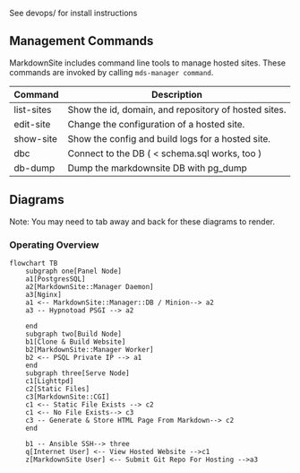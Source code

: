 See devops/ for install instructions


## Management Commands

MarkdownSite includes command line tools to manage hosted sites.  These commands are invoked by calling `mds-manager command`.

| Command    | Description                                          |
| ---------- | ---------------------------------------------------- |
| list-sites | Show the id, domain, and repository of hosted sites. |
| edit-site  | Change the configuration of a hosted site.           |
| show-site  | Show the config and build logs for a hosted site.    |
| dbc        | Connect to the DB ( < schema.sql works, too )        |
| db-dump    | Dump the markdownsite DB with pg\_dump               |


## Diagrams

Note: You may need to tab away and back for these diagrams to render.

### Operating Overview

```mermaid
flowchart TB
    subgraph one[Panel Node]
    a1[PostgresSQL]
    a2[MarkdownSite::Manager Daemon]
    a3[Nginx]
    a1 <-- MarkdownSite::Manager::DB / Minion--> a2
    a3 -- Hypnotoad PSGI --> a2

    end
    subgraph two[Build Node]
    b1[Clone & Build Website]
    b2[MarkdownSite::Manager Worker]
    b2 <-- PSQL Private IP --> a1
    end
    subgraph three[Serve Node]
    c1[Lighttpd]
    c2[Static Files]
    c3[MarkdownSite::CGI]
    c1 <-- Static File Exists --> c2
    c1 <-- No File Exists--> c3
    c3 -- Generate & Store HTML Page From Markdown--> c2  
    end

    b1 -- Ansible SSH--> three
    q[Internet User] <-- View Hosted Website -->c1
    z[MarkdownSite User] <-- Submit Git Repo For Hosting -->a3
```


